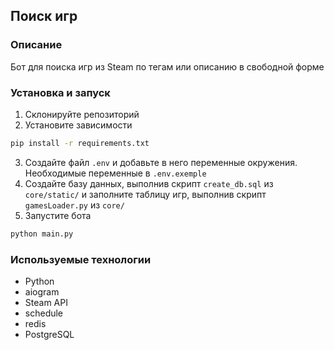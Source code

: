 ## Поиск игр

### Описание
Бот для поиска игр из Steam по тегам или описанию в свободной форме

### Установка и запуск
1. Склонируйте репозиторий
2. Установите зависимости
```bash
pip install -r requirements.txt
```
3. Создайте файл `.env` и добавьте в него переменные окружения. Необходимые переменные в `.env.exemple`
4. Создайте базу данных, выполнив скрипт `create_db.sql` из `core/static/` и заполните таблицу игр, выполнив скрипт `gamesLoader.py` из `core/`
5. Запустите бота
```bash
python main.py
```

### Используемые технологии
- Python
- aiogram
- Steam API
- schedule
- redis
- PostgreSQL